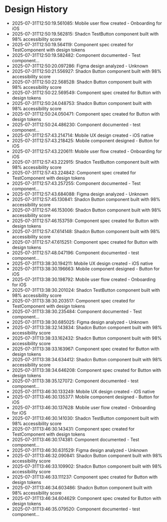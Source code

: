 # Design History

- 2025-07-31T12:50:19.561085: Mobile user flow created - Onboarding for iOS
- 2025-07-31T12:50:19.562815: Shadcn TestButton component built with 98% accessibility score
- 2025-07-31T12:50:19.564119: Component spec created for TestComponent with design tokens
- 2025-07-31T12:50:19.582482: Component documented - Test component...
- 2025-07-31T12:50:20.097286: Figma design analyzed - Unknown
- 2025-07-31T12:50:21.556927: Shadcn Button component built with 98% accessibility score
- 2025-07-31T12:50:22.568528: Shadcn Button component built with 98% accessibility score
- 2025-07-31T12:50:22.569549: Component spec created for Button with design tokens
- 2025-07-31T12:50:24.048753: Shadcn Button component built with 98% accessibility score
- 2025-07-31T12:50:24.050471: Component spec created for Button with design tokens
- 2025-07-31T12:50:24.486230: Component documented - test component...
- 2025-07-31T12:57:43.214714: Mobile UX design created - iOS native
- 2025-07-31T12:57:43.218425: Mobile component designed - Button for iOS
- 2025-07-31T12:57:43.220611: Mobile user flow created - Onboarding for iOS
- 2025-07-31T12:57:43.222915: Shadcn TestButton component built with 98% accessibility score
- 2025-07-31T12:57:43.224842: Component spec created for TestComponent with design tokens
- 2025-07-31T12:57:43.257255: Component documented - Test component...
- 2025-07-31T12:57:43.684088: Figma design analyzed - Unknown
- 2025-07-31T12:57:45.130841: Shadcn Button component built with 98% accessibility score
- 2025-07-31T12:57:46.153006: Shadcn Button component built with 98% accessibility score
- 2025-07-31T12:57:46.153759: Component spec created for Button with design tokens
- 2025-07-31T12:57:47.614148: Shadcn Button component built with 98% accessibility score
- 2025-07-31T12:57:47.615251: Component spec created for Button with design tokens
- 2025-07-31T12:57:48.047196: Component documented - test component...
- 2025-07-31T13:38:30.194211: Mobile UX design created - iOS native
- 2025-07-31T13:38:30.196663: Mobile component designed - Button for iOS
- 2025-07-31T13:38:30.198792: Mobile user flow created - Onboarding for iOS
- 2025-07-31T13:38:30.201024: Shadcn TestButton component built with 98% accessibility score
- 2025-07-31T13:38:30.203517: Component spec created for TestComponent with design tokens
- 2025-07-31T13:38:30.235484: Component documented - Test component...
- 2025-07-31T13:38:30.685025: Figma design analyzed - Unknown
- 2025-07-31T13:38:32.143834: Shadcn Button component built with 98% accessibility score
- 2025-07-31T13:38:33.162432: Shadcn Button component built with 98% accessibility score
- 2025-07-31T13:38:33.163967: Component spec created for Button with design tokens
- 2025-07-31T13:38:34.634412: Shadcn Button component built with 98% accessibility score
- 2025-07-31T13:38:34.646208: Component spec created for Button with design tokens
- 2025-07-31T13:38:35.127072: Component documented - test component...
- 2025-07-31T13:46:30.133249: Mobile UX design created - iOS native
- 2025-07-31T13:46:30.135377: Mobile component designed - Button for iOS
- 2025-07-31T13:46:30.137628: Mobile user flow created - Onboarding for iOS
- 2025-07-31T13:46:30.141030: Shadcn TestButton component built with 98% accessibility score
- 2025-07-31T13:46:30.143431: Component spec created for TestComponent with design tokens
- 2025-07-31T13:46:30.174381: Component documented - Test component...
- 2025-07-31T13:46:30.631529: Figma design analyzed - Unknown
- 2025-07-31T13:46:32.090841: Shadcn Button component built with 98% accessibility score
- 2025-07-31T13:46:33.109902: Shadcn Button component built with 98% accessibility score
- 2025-07-31T13:46:33.111237: Component spec created for Button with design tokens
- 2025-07-31T13:46:34.603486: Shadcn Button component built with 98% accessibility score
- 2025-07-31T13:46:34.604629: Component spec created for Button with design tokens
- 2025-07-31T13:46:35.079520: Component documented - test component...

